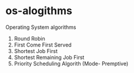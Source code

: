 # os-alogithms
Operating System algorithms
1. Round Robin
2. First Come First Served
3. Shortest Job First
4. Shortest Remaining Job First
5. Priority Scheduling Algorith (Mode- Premptive)

